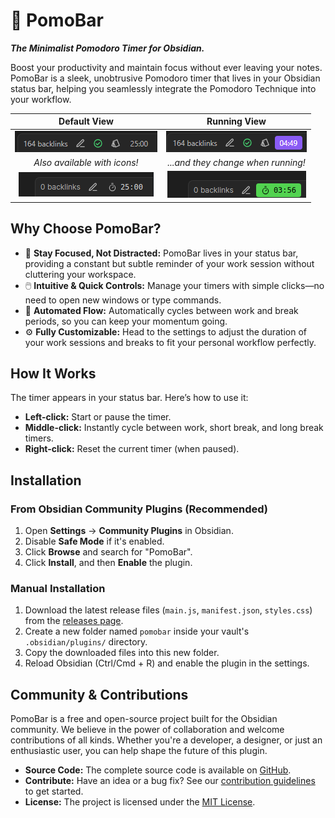 # 🍅 PomoBar

***The Minimalist Pomodoro Timer for Obsidian.***

Boost your productivity and maintain focus without ever leaving your notes. PomoBar is a sleek, unobtrusive Pomodoro timer that lives in your Obsidian status bar, helping you seamlessly integrate the Pomodoro Technique into your workflow.

|                       Default View                        |                       Running View                        |
| :-------------------------------------------------------: | :-------------------------------------------------------: |
|      ![screenshot-1](./docs/screenshots/screenshot-1.png)      |      ![screenshot-2](./docs/screenshots/screenshot-2.png)      |
|               *Also available with icons!*                |            *...and they change when running!*             |
| ![screenshot-icon-1](./docs/screenshots/screenshot-icon-1.png) | ![screenshot-icon-2](./docs/screenshots/screenshot-icon-2.png) |

## Why Choose PomoBar?

* 🧘 **Stay Focused, Not Distracted:** PomoBar lives in your status bar, providing a constant but subtle reminder of your work session without cluttering your workspace.
* 🖱️ **Intuitive & Quick Controls:** Manage your timers with simple clicks—no need to open new windows or type commands.
* 🔄 **Automated Flow:** Automatically cycles between work and break periods, so you can keep your momentum going.
* ⚙️ **Fully Customizable:** Head to the settings to adjust the duration of your work sessions and breaks to fit your personal workflow perfectly.

## How It Works

The timer appears in your status bar. Here’s how to use it:

* **Left-click:** Start or pause the timer.
* **Middle-click:** Instantly cycle between work, short break, and long break timers.
* **Right-click:** Reset the current timer (when paused).

## Installation

### From Obsidian Community Plugins (Recommended)

1. Open **Settings** → **Community Plugins** in Obsidian.
2. Disable **Safe Mode** if it's enabled.
3. Click **Browse** and search for "PomoBar".
4. Click **Install**, and then **Enable** the plugin.

### Manual Installation

1. Download the latest release files (`main.js`, `manifest.json`, `styles.css`) from the [releases page](https://github.com/semanticdata/obsidian-pomodoro/releases).
2. Create a new folder named `pomobar` inside your vault's `.obsidian/plugins/` directory.
3. Copy the downloaded files into this new folder.
4. Reload Obsidian (Ctrl/Cmd + R) and enable the plugin in the settings.

## Community & Contributions

PomoBar is a free and open-source project built for the Obsidian community. We believe in the power of collaboration and welcome contributions of all kinds. Whether you're a developer, a designer, or just an enthusiastic user, you can help shape the future of this plugin.

* **Source Code:** The complete source code is available on [GitHub](https://github.com/semanticdata/obsidian-pomodoro).
* **Contribute:** Have an idea or a bug fix? See our [contribution guidelines](./CONTRIBUTING.md) to get started.
* **License:** The project is licensed under the [MIT License](./LICENSE).
